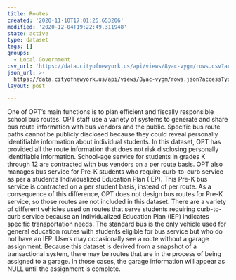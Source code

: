 ```yaml
---
title: Routes
created: '2020-11-10T17:01:25.653206'
modified: '2020-12-04T19:22:49.311948'
state: active
type: dataset
tags: []
groups:
  - Local Government
csv_url: 'https://data.cityofnewyork.us/api/views/8yac-vygm/rows.csv?accessType=DOWNLOAD'
json_url: >-
  https://data.cityofnewyork.us/api/views/8yac-vygm/rows.json?accessType=DOWNLOAD
layout: post

---
```

One of OPT’s main functions is to plan efficient and fiscally responsible school bus routes. OPT staff use a variety of systems to generate and share bus route information with bus vendors and the public. Specific bus route paths cannot be publicly disclosed because they could reveal personally identifiable information about individual students. In this dataset, OPT has provided all the route information that does not risk disclosing personally identifiable information. 
School-age service for students in grades K through 12 are contracted with bus vendors on a per route basis. OPT also manages bus service for Pre-K students who require curb-to-curb service as per a student’s Individualized Education Plan (IEP). This Pre-K bus service is contracted on a per student basis, instead of per route. As a consequence of this difference, OPT does not design bus routes for Pre-K service, so those routes are not included in this dataset.
There are a variety of different vehicles used on routes that serve students requiring curb-to-curb service because an Individualized Education Plan (IEP) indicates specific transportation needs. The standard bus is the only vehicle used for general education routes with students eligible for bus service but who do not have an IEP.
Users may occasionally see a route without a garage assignment. Because this dataset is derived from a snapshot of a transactional system, there may be routes that are in the process of being assigned to a garage. In those cases, the garage information will appear as NULL until the assignment is complete.
